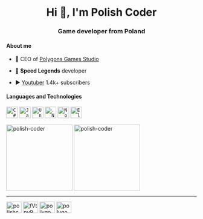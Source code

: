 <h1 align="center">Hi 👋, I'm Polish Coder</h1>
<h3 align="center">Game developer from Poland</h3>

#### About me

- 💼 CEO of [Polygons Games Studio](https://github.com/Polygons-Games-Studio)

- 🚗 **Speed Legends** developer

- ▶ [Youtuber](https://www.youtube.com/c/PolishCoder) 1.4k+ subscribers

#### Languages and Technologies

<code><img height="30" alt="C#" src="https://iconape.com/wp-content/files/sh/51404/svg/c--4.svg"></code>
<code><img height="30" alt="JavaScript" src="https://upload.wikimedia.org/wikipedia/commons/9/99/Unofficial_JavaScript_logo_2.svg"></code>
<code><img height="30" alt="Unity" src="https://i.redd.it/tu3gt6ysfxq71.png"></code>
<code><img height="30" alt=".NET" src="https://upload.wikimedia.org/wikipedia/commons/e/ee/.NET_Core_Logo.svg"></code>
<code><img height="30" alt="Node.js" src="https://cdn-icons-png.flaticon.com/512/5968/5968322.png"></code>
<code><img height="30" alt="Electron" src="https://upload.wikimedia.org/wikipedia/commons/9/91/Electron_Software_Framework_Logo.svg"></code>

<img align="center" height="175px" src="https://github-readme-stats.vercel.app/api/top-langs?username=polish-coder&show_icons=true&locale=en&layout=compact&theme=tokyonight" alt="polish-coder" /> <img align="center" height="175px" src="https://github-readme-streak-stats.herokuapp.com/?user=polish-coder&theme=tokyonight" alt="polish-coder" />

----------

<p align="left">
<a href="https://www.youtube.com/c/polishcoder" target="blank"><img align="center" src="https://raw.githubusercontent.com/rahuldkjain/github-profile-readme-generator/master/src/images/icons/Social/youtube.svg" alt="polishcoder" height="30" width="40" /></a>
<a href="https://discord.gg/fVtpv9wgM9" target="blank"><img align="center" src="https://raw.githubusercontent.com/rahuldkjain/github-profile-readme-generator/master/src/images/icons/Social/discord.svg" alt="fVtpv9wgM9" height="30" width="40" /></a>
<a href="https://twitter.com/polygons_games" target="blank"><img align="center" src="https://raw.githubusercontent.com/rahuldkjain/github-profile-readme-generator/master/src/images/icons/Social/twitter.svg" alt="polygons_games" height="30" width="40" /></a>
<a href="https://instagram.com/polygonsgames" target="blank"><img align="center" src="https://raw.githubusercontent.com/rahuldkjain/github-profile-readme-generator/master/src/images/icons/Social/instagram.svg" alt="polygonsgames" height="30" width="40" /></a>
</p>
